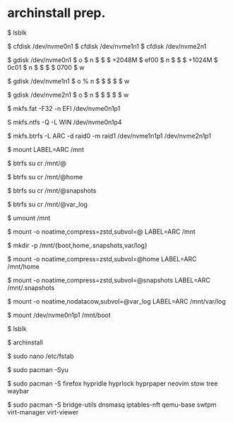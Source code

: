 # archinstall prep.

$ lsblk

$ cfdisk /dev/nvme0n1
$ cfdisk /dev/nvme1n1
$ cfdisk /dev/nvme2n1

$ gdisk /dev/nvme0n1
$  o
$  n
$   <default>
$   <default>
$   +2048M
$   ef00
$  n
$   <default>
$   <default>
$   +1024M
$   0c01
$  n
$   <default>
$   <default>
$   <default>
$   0700
$  w

$ gdisk /dev/nvme1n1
$  o
%  n
$   <default>
$   <default>
$   <default>
$   <default>
$  w

$ gdisk /dev/nvme2n1
$  o
$  n
$   <default>
$   <default>
$   <default>
$   <default>
$  w

$ mkfs.fat -F32 -n EFI /dev/nvme0n1p1

S mkfs.ntfs -Q -L WIN /dev/nvme0n1p4

$ mkfs.btrfs -L ARC -d raid0 -m raid1 /dev/nvme1n1p1 /dev/nvme2n1p1

$ mount LABEL=ARC /mnt

$ btrfs su cr /mnt/@

$ btrfs su cr /mnt/@home

$ btrfs su cr /mnt/@snapshots

$ btrfs su cr /mnt/@var_log

$ umount /mnt

$ mount -o noatime,compress=zstd,subvol=@ LABEL=ARC /mnt

$ mkdir -p /mnt/{boot,home,.snapshots,var/log}

$ mount -o noatime,compress=zstd,subvol=@home LABEL=ARC /mnt/home

$ mount -o noatime,compress=zstd,subvol=@snapshots LABEL=ARC /mnt/.snapshots

$ mount -o noatime,nodatacow,subvol=@var_log LABEL=ARC /mnt/var/log

$ mount /dev/nvme0n1p1 /mnt/boot

$ lsblk

$ archinstall

$ sudo nano /etc/fstab

$ sudo pacman -Syu

$ sudo pacman -S firefox hypridle hyprlock hyprpaper neovim stow tree waybar

$ sudo pacman -S bridge-utils dnsmasq iptables-nft qemu-base swtpm virt-manager virt-viewer

